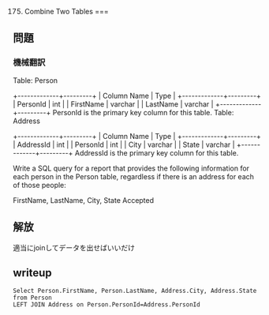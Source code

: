 175. Combine Two Tables
===

## 問題
### 機械翻訳
Table: Person

+-------------+---------+
| Column Name | Type    |
+-------------+---------+
| PersonId    | int     |
| FirstName   | varchar |
| LastName    | varchar |
+-------------+---------+
PersonId is the primary key column for this table.
Table: Address

+-------------+---------+
| Column Name | Type    |
+-------------+---------+
| AddressId   | int     |
| PersonId    | int     |
| City        | varchar |
| State       | varchar |
+-------------+---------+
AddressId is the primary key column for this table.


Write a SQL query for a report that provides the following information for each person in the Person table, regardless if there is an address for each of those people:

FirstName, LastName, City, State
Accepted

## 解放
適当にjoinしてデータを出せばいいだけ

## writeup

```
Select Person.FirstName, Person.LastName, Address.City, Address.State 
from Person
LEFT JOIN Address on Person.PersonId=Address.PersonId
```